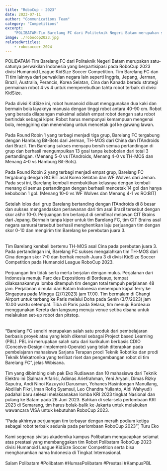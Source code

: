 ```yaml
---
title: "RoboCup - 2023"
date: 2023-07-11
author: "Communications Team"
category: "Competitions"
excerpt:
    "POLIBATAM-Tim Barelang FC dari Politeknik Negeri Batam merupakan satu-satunya perwakilan Indonesia yang berpartisipasi pada RoboCup 2023 divisi Humanoid League KidSize Soccer Competition."
image: ./robocop2023.jpg
relatedArticles: 
    - robosoccer-2024
---
```

POLIBATAM-Tim Barelang FC dari Politeknik Negeri Batam merupakan satu-satunya perwakilan Indonesia yang berpartisipasi pada RoboCup 2023 divisi Humanoid League KidSize Soccer Competition. Tim Barelang FC dan 11 tim lainnya dari perwakilan negara lain seperti Inggris, Jepang, Jerman, Brazil, Australia, Perancis, Korea Selatan, Cina dan Kanada beradu strategi permainan robot 4 vs 4 untuk memperebutkan tahta robot terbaik di divisi KidSize. 
<br/>
<br/>
Pada divisi KidSize ini, robot humanoid dibuat menggunakan dua kaki dan bermain bola layaknya manusia dengan tinggi robot antara 40-90 cm. Robot yang berada dilapangan maksimal adalah empat robot dengan satu robot bertindak sebagai kiper. Robot harus mempunyai kemampuan mengenai bola, menggiring dan menendang untuk mencetak gol ke gawang lawan. 
<br/>
<br/>
Pada Round Robin 1 yang terbagi menjadi tiga grup, Barelang FC tergabung dengan Hamburg Bit-Bots dari Jerman, TH-MOS dari China dan ITAndroids dari Brazil. Tim Barelang sukses menyapu bersih semua pertandingan di grup dan berhasil mengumpulkan 13 goal tanpa kebobolan dari total 3 pertandingan. (Menang 5-0 vs ITAndroids, Menang 4-0 vs TH-MOS dan Menang 4-0 vs Hamburg Bit-Bots). 
<br/>
<br/>
Pada Round Robin 2 yang terbagi menjadi empat grup, Barelang FC tergabung dengan RO:BIT asal Korea Selatan dan WF Wolves dari Jeman. Pada sesi ini, Barelang kembali membuktikan kelasnya dengan kembali menang di semua pertandingan dengan berhasil mencetak 14 gol dan hanya kebobolan 1 gol. (Menang 10-0 vs WF Wolves dan Menang 4-1 vs RO:BIT) 
<br/>
<br/>
Setelah lolos dari grup Barelang bertanding dengan ITAndroids di 8 besar dan sukses mengandaskan perlawanan dari tim asal Brazil tersebut dengan skor akhir 10-0. Perjuangan tim berlanjut di semifinal melawan CIT Brains dari Jepang. Bermain tanpa kiper untuk tim Barelang FC, tim CIT Brains asal negara samurai tersebut berhasil menghentikan laju perjuangan tim dengan skor 0-10 dan mengirim tim Barelang ke perebutan juara 3.  
<br/>
<br/>
Tim Barelang kembali bertemu TH-MOS asal Cina pada perebutan juara 3. Pada pertandingan ini, Barelang FC sukses mengalahkan tim TH-MOS dari Cina dengan skor 7-0 dan berhak meraih Juara 3 di divisi KidSize Soccer Competition pada Humanoid League RoboCup 2023. 
<br/>
<br/>
Perjuangan tim tidak serta merta berjalan dengan mulus. Perjalanan dari Indonesia menuju Parc des Expositions di Bordeaux, tempat dilaksanakannya lomba ditempuh tim dengan total tempuh perjalanan 48 jam. Perjalanan dimulai dari Batam Indonesia menempuh kapal ferry ke Singapura pada Minggu (2/7/2023) jam 17.00. Tim bermalam di Changi Airport untuk terbang ke Paris melalui Doha pada Senin (3/7/2023) jam 10.00 waktu setempat. Tiba di Paris pada Selasa, tim menuju Bordeaux menggunakan Kereta dan langsung menuju venue setiba disana untuk melakukan set-up robot dan pitstop.  
<br/>
<br/>
“Barelang FC sendiri merupakan salah satu produk dari pembelajaran berbasis proyek atau yang lebih dikenal sebagai Project based Learning (PBL). PBL ini merupakan salah satu dari kurikulum berbasis CDIO (Conceive-Design-Implement-Operate) yang telah diterapkan pada pembelajaran mahasiswa Sarjana Terapan prodi Teknik Robotika dan prodi Teknik Mekatronika yang terlibat riset dan pengembangan robot di tim Barelang FC”, jelas Wibisana.
<br/>
<br/>
Tim yang dibimbing oleh pak Eko Rudiawan dan 10 mahasiswa dari Teknik Elektro ini (Salman Alfarisi, Adimas Ariefrahman, Yeni Aryani, Dimas Rizky Saputra, Andi Ninoi Kazuyuki Darusman, Yohanes Hasintongan Manullang, Abdillah Fikri, Iman Rofiq Syamsul, Leo Chandra Yulianto, Aldi Wahyudi) padahal baru selesai melaksanakan lomba KRI 2023 tingkat Nasional dan pulang ke Batam pada 26 Juni 2023. Bahkan di sela-sela perlombaan KRI 2023 di Semarang, tim harus bolak-balik ke Jakarta untuk melakukan wawancara VISA untuk kebutuhan RoboCup 2023.
<br/>
<br/>
“Pada akhirnya perjuangan tim terbayar dengan meraih podium ketiga sebagai robot terbaik sedunia pada perlombaan RoboCup 2023”’, Turu Eko
<br/>
<br/>
Kami segenap sivitas akademika kampus Polibatam mengucapkan selamat atas prestasi yang membanggakan tim Robot Polibatam RoboCup 2023 divisi Humanoid League KidSize Soccer Competition serta bisa mengharumkan nama Indonesia di Tingkat Internasional.
<br/>
<br/>
Salam Polibatam #Polibatam #HumasPolibatam #Prestasi #KampusPBL